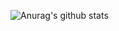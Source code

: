 ![Anurag's github stats](https://github-readme-stats.vercel.app/api?username=darmawan06&show_icons=true&theme=dark)
